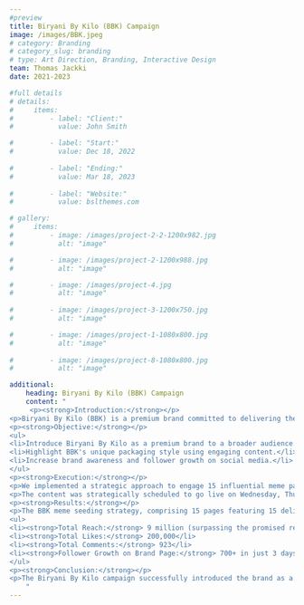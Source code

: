 ```yaml
---
#preview
title: Biryani By Kilo (BBK) Campaign
image: /images/BBK.jpeg
# category: Branding
# category_slug: branding
# type: Art Direction, Branding, Interactive Design
team: Thomas Jackki
date: 2021-2023

#full details
# details:
#     items:
#         - label: "Client:"
#           value: John Smith

#         - label: "Start:"
#           value: Dec 18, 2022
        
#         - label: "Ending:"
#           value: Mar 18, 2023
        
#         - label: "Website:"
#           value: bslthemes.com

# gallery: 
#     items:
#         - image: /images/project-2-2-1200x982.jpg
#           alt: "image"

#         - image: /images/project-2-1200x988.jpg
#           alt: "image"

#         - image: /images/project-4.jpg
#           alt: "image"
        
#         - image: /images/project-3-1200x750.jpg
#           alt: "image"

#         - image: /images/project-1-1080x800.jpg
#           alt: "image"
        
#         - image: /images/project-8-1080x800.jpg
#           alt: "image"

additional:
    heading: Biryani By Kilo (BBK) Campaign
    content: "
     <p><strong>Introduction:</strong></p>
<p>Biryani By Kilo (BBK) is a premium brand committed to delivering the rich flavors of traditional biryani through authentic cooking techniques and meticulous packaging. Our goal was to introduce BBK as a premium brand with exquisite taste to a broader audience using meme pages to highlight BBK's distinctive packaging style, enticing the public to experience the luxury of BBK's offerings.</p>
<p><strong>Objective:</strong></p>
<ul>
<li>Introduce Biryani By Kilo as a premium brand to a broader audience.</li>
<li>Highlight BBK's unique packaging style using engaging content.</li>
<li>Increase brand awareness and follower growth on social media.</li>
</ul>
<p><strong>Execution:</strong></p>
<p>We implemented a strategic approach to engage 15 influential meme pages with significant Instagram followings to spotlight BBK's premium packaging. The strategy involved crafting 15 distinct content pieces, including static images and reels, tailored for each meme page, leveraging content from a travel influencer's YouTube video.</p>
<p>The content was strategically scheduled to go live on Wednesday, Thursday, and Friday between 5:00 PM and 7:00 PM, ensuring maximum exposure during peak hours. Upon completion, all content was promptly published, maximizing reach and impact.</p>
<p><strong>Results:</strong></p>
<p>The BBK meme seeding strategy, comprising 15 pages featuring 15 deliverable posts and reels, reached a collective follower base of 22 million. The campaign results exceeded expectations:</p>
<ul>
<li><strong>Total Reach:</strong> 9 million (surpassing the promised reach by 5.2 million)</li>
<li><strong>Total Likes:</strong> 200,000</li>
<li><strong>Total Comments:</strong> 923</li>
<li><strong>Follower Growth on Brand Page:</strong> 700+ in just 3 days</li>
</ul>
<p><strong>Conclusion:</strong></p>
<p>The Biryani By Kilo campaign successfully introduced the brand as a premium choice for traditional biryani, leveraging the power of meme pages to amplify its reach and engagement. The strategic use of influencer content, well-timed posts, and engaging visuals resulted in significant brand visibility and follower growth. This case study demonstrates Marque Berry's expertise in crafting impactful campaigns that resonate with audiences and drive tangible results.</p>
    "
---
```


